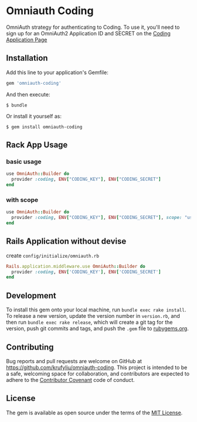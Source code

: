 # Omniauth Coding

OmniAuth strategy for authenticating to Coding. To use it, you'll need to sign up for an OmniAuth2 Application ID and SECRET on the [Coding Application Page](https://coding.net/user/account/setting/applications)

## Installation

Add this line to your application's Gemfile:

```ruby
gem 'omniauth-coding'
```

And then execute:

    $ bundle

Or install it yourself as:

    $ gem install omniauth-coding

## Rack App Usage
### basic usage
```ruby 
use OmniAuth::Builder do
  provider :coding, ENV["CODING_KEY"], ENV["CODING_SECRET"]
end
```

### with scope
```ruby 
use OmniAuth::Builder do
  provider :coding, ENV["CODING_KEY"], ENV["CODING_SECRET"], scope: "user"
end
```

## Rails Application without devise
create `config/initialize/omniauth.rb`
```ruby
Rails.application.middleware.use OmniAuth::Builder do
  provider :coding, ENV['CODING_KEY'], ENV['CODING_SECRET']
end
```


## Development
To install this gem onto your local machine, run `bundle exec rake install`. To release a new version, update the version number in `version.rb`, and then run `bundle exec rake release`, which will create a git tag for the version, push git commits and tags, and push the `.gem` file to [rubygems.org](https://rubygems.org).

## Contributing

Bug reports and pull requests are welcome on GitHub at https://github.com/krufyliu/omniauth-coding. This project is intended to be a safe, welcoming space for collaboration, and contributors are expected to adhere to the [Contributor Covenant](http://contributor-covenant.org) code of conduct.


## License

The gem is available as open source under the terms of the [MIT License](http://opensource.org/licenses/MIT).

